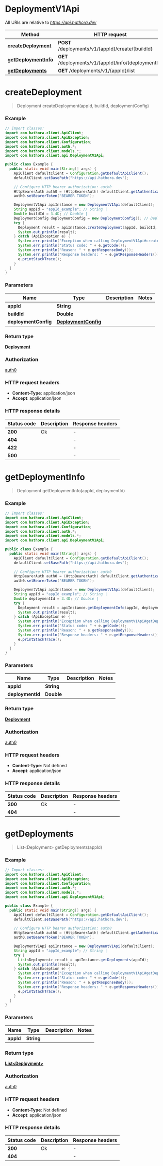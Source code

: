 # DeploymentV1Api

All URIs are relative to *https://api.hathora.dev*

| Method | HTTP request | Description |
|------------- | ------------- | -------------|
| [**createDeployment**](DeploymentV1Api.md#createDeployment) | **POST** /deployments/v1/{appId}/create/{buildId} |  |
| [**getDeploymentInfo**](DeploymentV1Api.md#getDeploymentInfo) | **GET** /deployments/v1/{appId}/info/{deploymentId} |  |
| [**getDeployments**](DeploymentV1Api.md#getDeployments) | **GET** /deployments/v1/{appId}/list |  |


<a name="createDeployment"></a>
# **createDeployment**
> Deployment createDeployment(appId, buildId, deploymentConfig)



### Example
```java
// Import classes:
import com.hathora.client.ApiClient;
import com.hathora.client.ApiException;
import com.hathora.client.Configuration;
import com.hathora.client.auth.*;
import com.hathora.client.models.*;
import com.hathora.client.api.DeploymentV1Api;

public class Example {
  public static void main(String[] args) {
    ApiClient defaultClient = Configuration.getDefaultApiClient();
    defaultClient.setBasePath("https://api.hathora.dev");
    
    // Configure HTTP bearer authorization: auth0
    HttpBearerAuth auth0 = (HttpBearerAuth) defaultClient.getAuthentication("auth0");
    auth0.setBearerToken("BEARER TOKEN");

    DeploymentV1Api apiInstance = new DeploymentV1Api(defaultClient);
    String appId = "appId_example"; // String | 
    Double buildId = 3.4D; // Double | 
    DeploymentConfig deploymentConfig = new DeploymentConfig(); // DeploymentConfig | 
    try {
      Deployment result = apiInstance.createDeployment(appId, buildId, deploymentConfig);
      System.out.println(result);
    } catch (ApiException e) {
      System.err.println("Exception when calling DeploymentV1Api#createDeployment");
      System.err.println("Status code: " + e.getCode());
      System.err.println("Reason: " + e.getResponseBody());
      System.err.println("Response headers: " + e.getResponseHeaders());
      e.printStackTrace();
    }
  }
}
```

### Parameters

| Name | Type | Description  | Notes |
|------------- | ------------- | ------------- | -------------|
| **appId** | **String**|  | |
| **buildId** | **Double**|  | |
| **deploymentConfig** | [**DeploymentConfig**](DeploymentConfig.md)|  | |

### Return type

[**Deployment**](Deployment.md)

### Authorization

[auth0](../README.md#auth0)

### HTTP request headers

 - **Content-Type**: application/json
 - **Accept**: application/json

### HTTP response details
| Status code | Description | Response headers |
|-------------|-------------|------------------|
| **200** | Ok |  -  |
| **404** |  |  -  |
| **422** |  |  -  |
| **500** |  |  -  |

<a name="getDeploymentInfo"></a>
# **getDeploymentInfo**
> Deployment getDeploymentInfo(appId, deploymentId)



### Example
```java
// Import classes:
import com.hathora.client.ApiClient;
import com.hathora.client.ApiException;
import com.hathora.client.Configuration;
import com.hathora.client.auth.*;
import com.hathora.client.models.*;
import com.hathora.client.api.DeploymentV1Api;

public class Example {
  public static void main(String[] args) {
    ApiClient defaultClient = Configuration.getDefaultApiClient();
    defaultClient.setBasePath("https://api.hathora.dev");
    
    // Configure HTTP bearer authorization: auth0
    HttpBearerAuth auth0 = (HttpBearerAuth) defaultClient.getAuthentication("auth0");
    auth0.setBearerToken("BEARER TOKEN");

    DeploymentV1Api apiInstance = new DeploymentV1Api(defaultClient);
    String appId = "appId_example"; // String | 
    Double deploymentId = 3.4D; // Double | 
    try {
      Deployment result = apiInstance.getDeploymentInfo(appId, deploymentId);
      System.out.println(result);
    } catch (ApiException e) {
      System.err.println("Exception when calling DeploymentV1Api#getDeploymentInfo");
      System.err.println("Status code: " + e.getCode());
      System.err.println("Reason: " + e.getResponseBody());
      System.err.println("Response headers: " + e.getResponseHeaders());
      e.printStackTrace();
    }
  }
}
```

### Parameters

| Name | Type | Description  | Notes |
|------------- | ------------- | ------------- | -------------|
| **appId** | **String**|  | |
| **deploymentId** | **Double**|  | |

### Return type

[**Deployment**](Deployment.md)

### Authorization

[auth0](../README.md#auth0)

### HTTP request headers

 - **Content-Type**: Not defined
 - **Accept**: application/json

### HTTP response details
| Status code | Description | Response headers |
|-------------|-------------|------------------|
| **200** | Ok |  -  |
| **404** |  |  -  |

<a name="getDeployments"></a>
# **getDeployments**
> List&lt;Deployment&gt; getDeployments(appId)



### Example
```java
// Import classes:
import com.hathora.client.ApiClient;
import com.hathora.client.ApiException;
import com.hathora.client.Configuration;
import com.hathora.client.auth.*;
import com.hathora.client.models.*;
import com.hathora.client.api.DeploymentV1Api;

public class Example {
  public static void main(String[] args) {
    ApiClient defaultClient = Configuration.getDefaultApiClient();
    defaultClient.setBasePath("https://api.hathora.dev");
    
    // Configure HTTP bearer authorization: auth0
    HttpBearerAuth auth0 = (HttpBearerAuth) defaultClient.getAuthentication("auth0");
    auth0.setBearerToken("BEARER TOKEN");

    DeploymentV1Api apiInstance = new DeploymentV1Api(defaultClient);
    String appId = "appId_example"; // String | 
    try {
      List<Deployment> result = apiInstance.getDeployments(appId);
      System.out.println(result);
    } catch (ApiException e) {
      System.err.println("Exception when calling DeploymentV1Api#getDeployments");
      System.err.println("Status code: " + e.getCode());
      System.err.println("Reason: " + e.getResponseBody());
      System.err.println("Response headers: " + e.getResponseHeaders());
      e.printStackTrace();
    }
  }
}
```

### Parameters

| Name | Type | Description  | Notes |
|------------- | ------------- | ------------- | -------------|
| **appId** | **String**|  | |

### Return type

[**List&lt;Deployment&gt;**](Deployment.md)

### Authorization

[auth0](../README.md#auth0)

### HTTP request headers

 - **Content-Type**: Not defined
 - **Accept**: application/json

### HTTP response details
| Status code | Description | Response headers |
|-------------|-------------|------------------|
| **200** | Ok |  -  |
| **404** |  |  -  |

